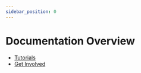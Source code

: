 ```yaml
---
sidebar_position: 0
---
```


# Documentation Overview

- [Tutorials](/docs/tutorials)
- [Get Involved](/docs/get_involved)